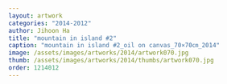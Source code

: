 ```yaml
---
layout: artwork
categories: "2014-2012"
author: Jihoon Ha
title: "mountain in island #2"
caption: "mountain in island #2_oil on canvas_70×70㎝_2014"
image: /assets/images/artworks/2014/artwork070.jpg
thumb: /assets/images/artworks/2014/thumbs/artwork070.jpg
order: 1214012
---
```

